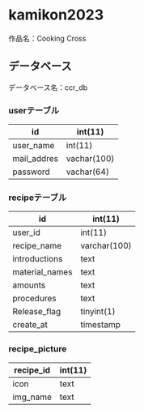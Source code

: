 # kamikon2023

作品名：Cooking Cross


## データベース
データベース名：ccr_db

### userテーブル

|id|int(11)|
|-|-|
|user_name|int(11)|
|mail_addres|vachar(100)|
|password|vachar(64)|

### recipeテーブル

|id|int(11)|
|-|-|
|user_id|int(11)|
|recipe_name|varchar(100)|
|introductions|text|
|material_names|text|
|amounts|text|
|procedures|text|
|Release_flag|tinyint(1)|
|create_at|timestamp|

### recipe_picture

|recipe_id|int(11)|
|-|-|
|icon|text|
|img_name|text|
